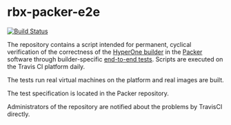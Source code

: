 # rbx-packer-e2e

[![Build Status](https://travis-ci.com/hyperonecom/h1-packer-e2e.svg?branch=master)](https://travis-ci.com/hyperonecom/h1-packer-e2e)

The repository contains a script intended for permanent, cyclical verification of the correctness of the [HyperOne builder](http://www.packer.io/docs/builders/hyperone.html) in the [Packer](http://www.packer.io/) software through builder-specific [end-to-end tests](https://github.com/hashicorp/packer/blob/master/test/builder_hyperone.bats). Scripts are executed on the Travis CI platform daily.

The tests run real virtual machines on the platform and real images are built.

The test specification is located in the Packer repository.

Administrators of the repository are notified about the problems by TravisCI directly.
